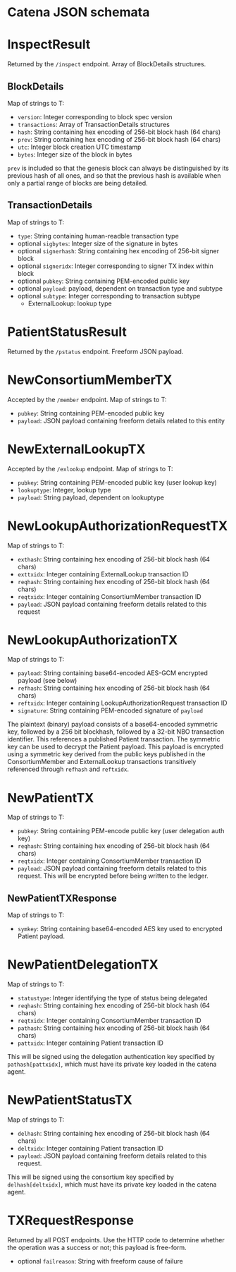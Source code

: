 # Catena JSON schemata

# InspectResult

Returned by the `/inspect` endpoint. Array of BlockDetails structures.

## BlockDetails

Map of strings to T:
* `version`: Integer corresponding to block spec version
* `transactions`: Array of TransactionDetails structures
* `hash`: String containing hex encoding of 256-bit block hash (64 chars)
* `prev`: String containing hex encoding of 256-bit block hash (64 chars)
* `utc`: Integer block creation UTC timestamp
* `bytes`: Integer size of the block in bytes

`prev` is included so that the genesis block can always be distinguished by its
previous hash of all ones, and so that the previous hash is available when only
a partial range of blocks are being detailed.

## TransactionDetails

Map of strings to T:
* `type`: String containing human-readble transaction type
* optional `sigbytes`: Integer size of the signature in bytes
* optional `signerhash`: String containing hex encoding of 256-bit signer block
* optional `signeridx`: Integer corresponding to signer TX index within block
* optional `pubkey`: String containing PEM-encoded public key
* optional `payload`: payload, dependent on transaction type and subtype
* optional `subtype`: Integer corresponding to transaction subtype
    * ExternalLookup: lookup type

# PatientStatusResult

Returned by the `/pstatus` endpoint. Freeform JSON payload.

# NewConsortiumMemberTX

Accepted by the `/member` endpoint. Map of strings to T:
* `pubkey`: String containing PEM-encoded public key
* `payload`: JSON payload containing freeform details related to this entity

# NewExternalLookupTX

Accepted by the `/exlookup` endpoint. Map of strings to T:
* `pubkey`: String containing PEM-encoded public key (user lookup key)
* `lookuptype`: Integer, lookup type
* `payload`: String payload, dependent on lookuptype

# NewLookupAuthorizationRequestTX

Map of strings to T:
* `exthash`: String containing hex encoding of 256-bit block hash (64 chars)
* `exttxidx`: Integer containing ExternalLookup transaction ID
* `reqhash`: String containing hex encoding of 256-bit block hash (64 chars)
* `reqtxidx`: Integer containing ConsortiumMember transaction ID
* `payload`: JSON payload containing freeform details related to this request

# NewLookupAuthorizationTX

Map of strings to T:
* `payload`: String containing base64-encoded AES-GCM encrypted payload (see below)
* `refhash`: String containing hex encoding of 256-bit block hash (64 chars)
* `reftxidx`: Integer containing LookupAuthorizationRequest transaction ID
* `signature`: String containing PEM-encoded signature of `payload`

The plaintext (binary) payload consists of a base64-encoded symmetric key,
followed by a 256 bit blockhash, followed by a 32-bit NBO transaction
identifier. This references a published Patient transaction. The symmetric key
can be used to decrypt the Patient payload. This payload is encrypted using a
symmetric key derived from the public keys published in the ConsortiumMember
and ExternalLookup transactions transitively referenced through `refhash` and
`reftxidx`.

# NewPatientTX

Map of strings to T:
* `pubkey`: String containing PEM-encode public key (user delegation auth key)
* `reqhash`: String containing hex encoding of 256-bit block hash (64 chars)
* `reqtxidx`: Integer containing ConsortiumMember transaction ID
* `payload`: JSON payload containing freeform details related to this request.
This will be encrypted before being written to the ledger.

## NewPatientTXResponse

Map of strings to T:
* `symkey`: String containing base64-encoded AES key used to encrypted Patient payload.

# NewPatientDelegationTX

Map of strings to T:
* `statustype`: Integer identifying the type of status being delegated
* `reqhash`: String containing hex encoding of 256-bit block hash (64 chars)
* `reqtxidx`: Integer containing ConsortiumMember transaction ID
* `pathash`: String containing hex encoding of 256-bit block hash (64 chars)
* `pattxidx`: Integer containing Patient transaction ID

This will be signed using the delegation authentication key specified by
`pathash[pattxidx]`, which must have its private key loaded in the catena
agent.

# NewPatientStatusTX
Map of strings to T:
* `delhash`: String containing hex encoding of 256-bit block hash (64 chars)
* `deltxidx`: Integer containing Patient transaction ID
* `payload`: JSON payload containing freeform details related to this request.

This will be signed using the consortium key specified by `delhash[deltxidx]`,
which must have its private key loaded in the catena agent.

# TXRequestResponse

Returned by all POST endpoints. Use the HTTP code to determine whether the
operation was a success or not; this payload is free-form.

* optional `failreason`: String with freeform cause of failure
